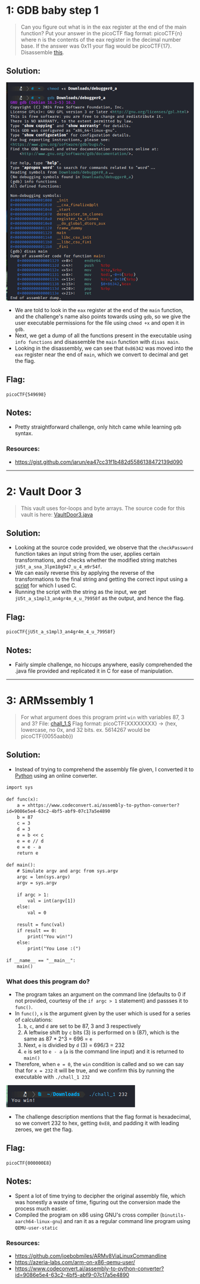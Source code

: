 # 1: GDB baby step 1
> Can you figure out what is in the eax register at the end of the main function? Put your answer in the picoCTF flag format: picoCTF{n} where n is the contents of the eax register in the decimal number base. If the answer was 0x11 your flag would be picoCTF{17}. Disassemble [this](assets_reveng/debugger0_a).
## Solution:

![alt text](assets_reveng/gdbterm.png)

- We are told to look in the `eax` register at the end of the `main` function, and the challenge's name also points towards using `gdb`, so we give the user executable permissions for the file using `chmod +x` and open it in `gdb`.
- Next, we get a dump of all the functions present in the executable using `info functions` and disassemble the `main` function with `disas main`.
- Looking in the disassembly, we can see that `0x86342` was moved into the `eax` register near the end of `main`, which we convert to decimal and get the flag.

## Flag:
`picoCTF{549698}`

## Notes:
- Pretty straightforward challenge, only hitch came while learning `gdb` syntax.
### Resources:
- https://gist.github.com/jarun/ea47cc31f1b482d5586138472139d090
***
# 2: Vault Door 3
> This vault uses for-loops and byte arrays. The source code for this vault is here: [VaultDoor3.java](assets_reveng/VaultDoor3.java)
## Solution:
- Looking at the source code provided, we observe that the `checkPassword` function takes an input string from the user, applies certain transformations, and checks whether the modified string matches `jU5t_a_sna_3lpm18g947_u_4_m9r54f`.
- We can easily reverse this by applying the reverse of the transformations to the final string and getting the correct input using a [script](assets_reveng/rev-script.c) for which I used C.
- Running the script with the string as the input, we get `jU5t_a_s1mpl3_an4gr4m_4_u_79958f` as the output, and hence the flag.
## Flag:
`picoCTF{jU5t_a_s1mpl3_an4gr4m_4_u_79958f}`
## Notes:
- Fairly simple challenge, no hiccups anywhere, easily comprehended the .java file provided and replicated it in C for ease of manipulation.
***
# 3: ARMssembly 1
> For what argument does this program print `win` with variables 87, 3 and 3? File: [chall_1.S](assets_reveng/chall_1.S) Flag format: picoCTF{XXXXXXXX} -> (hex, lowercase, no 0x, and 32 bits. ex. 5614267 would be picoCTF{0055aabb})
## Solution:
- Instead of trying to comprehend the assembly file given, I converted it to [Python](assets_reveng/converted.py) using an online converter.
```
import sys

def func(x):
    a = xhttps://www.codeconvert.ai/assembly-to-python-converter?id=9086e5e4-63c2-4bf5-abf9-07c17a5e4890
    b = 87
    c = 3
    d = 3
    e = b << c
    e = e // d
    e = e - a
    return e

def main():
    # Simulate argv and argc from sys.argv
    argc = len(sys.argv)
    argv = sys.argv

    if argc > 1:
        val = int(argv[1])
    else:
        val = 0

    result = func(val)
    if result == 0:
        print("You win!")
    else:
        print("You Lose :(")

if __name__ == "__main__":
    main()
```

### What does this program do?
- The program takes an argument on the command line (defaults to 0 if not provided, courtesy of the `if argc > 1` statement) and passses it to `func()`.
- In `func()`, `x` is the argument given by the user which is used for a series of calculations:
  1) `b`, `c`, and `d` are set to be 87, 3 and 3 respectively
  2) A leftwise shift by `c` bits (3) is performed on `b` (87), which is the same as 87 * 2^3 = 696 = `e`
  3) Next, `e` is dividied by `d` (3) = 696/3 = 232
  4) `e` is set to `e - a` (`a` is the command line input) and it is returned to `main()`
- Therefore, when `e = 0`, the `win` condition is called and so we can say that for `x = 232` it will be true, and we confirm this by running the executable with `./chall_1 232`

![alt text](assets_reveng/win.png)

- The challenge description mentions that the flag format is hexadecimal, so we convert 232 to hex, getting `0xE8`, and padding it with leading zeroes, we get the flag.

## Flag:
`picoCTF{000000E8}`

## Notes:
- Spent a lot of time trying to decipher the original assembly file, which was honestly a waste of time, figuring out the conversion made the process much easier.
- Compiled the program on x86 using GNU's cross compiler (`binutils-aarch64-linux-gnu`) and ran it as a regular command line program using `QEMU-user-static`
### Resources:
- https://github.com/joebobmiles/ARMv8ViaLinuxCommandline
- https://azeria-labs.com/arm-on-x86-qemu-user/
- https://www.codeconvert.ai/assembly-to-python-converter?id=9086e5e4-63c2-4bf5-abf9-07c17a5e4890
